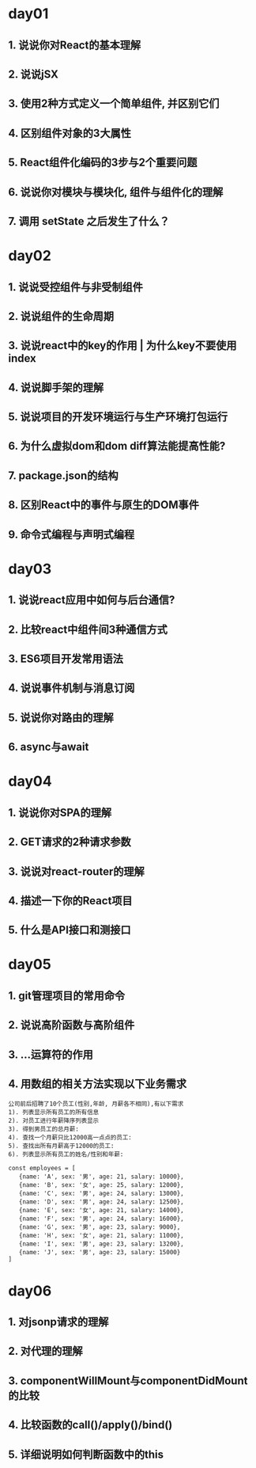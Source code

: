 # day01
## 1. 说说你对React的基本理解
## 2. 说说jSX	
## 3. 使用2种方式定义一个简单组件, 并区别它们
## 4. 区别组件对象的3大属性
## 5. React组件化编码的3步与2个重要问题
## 6. 说说你对模块与模块化, 组件与组件化的理解
## 7. 调用 setState 之后发生了什么？

# day02
## 1. 说说受控组件与非受制组件
## 2. 说说组件的生命周期
## 3. 说说react中的key的作用  | 为什么key不要使用index
## 4. 说说脚手架的理解
## 5. 说说项目的开发环境运行与生产环境打包运行
## 6. 为什么虚拟dom和dom diff算法能提高性能?
## 7. package.json的结构
## 8. 区别React中的事件与原生的DOM事件
## 9. 命令式编程与声明式编程

# day03
## 1. 说说react应用中如何与后台通信?
## 2. 比较react中组件间3种通信方式
## 3. ES6项目开发常用语法
## 4. 说说事件机制与消息订阅
## 5. 说说你对路由的理解
## 6. async与await

# day04
## 1. 说说你对SPA的理解
## 2. GET请求的2种请求参数
## 3. 说说对react-router的理解
## 4. 描述一下你的React项目
## 5. 什么是API接口和测接口 

# day05
## 1. git管理项目的常用命令
## 2. 说说高阶函数与高阶组件
## 3. ...运算符的作用
## 4. 用数组的相关方法实现以下业务需求
    公司前后招聘了10个员工(性别,年龄, 月薪各不相同),有以下需求
    1). 列表显示所有员工的所有信息 
    2). 对员工进行年薪降序列表显示  
    3). 得到男员工的总月薪: 
    4). 查找一个月薪只比12000高一点点的员工:
    5). 查找出所有月薪高于12000的员工:
    6). 列表显示所有员工的姓名/性别和年薪:
    
    const employees = [
       {name: 'A', sex: '男', age: 21, salary: 10000},
       {name: 'B', sex: '女', age: 25, salary: 12000},
       {name: 'C', sex: '男', age: 24, salary: 13000},
       {name: 'D', sex: '男', age: 24, salary: 12500},
       {name: 'E', sex: '女', age: 21, salary: 14000},
       {name: 'F', sex: '男', age: 24, salary: 16000},
       {name: 'G', sex: '男', age: 23, salary: 9000},
       {name: 'H', sex: '女', age: 21, salary: 11000},
       {name: 'I', sex: '男', age: 23, salary: 13200},
       {name: 'J', sex: '男', age: 23, salary: 15000}
    ]

# day06
## 1. 对jsonp请求的理解
## 2. 对代理的理解
## 3. componentWillMount与componentDidMount的比较
## 4. 比较函数的call()/apply()/bind()
## 5. 详细说明如何判断函数中的this








